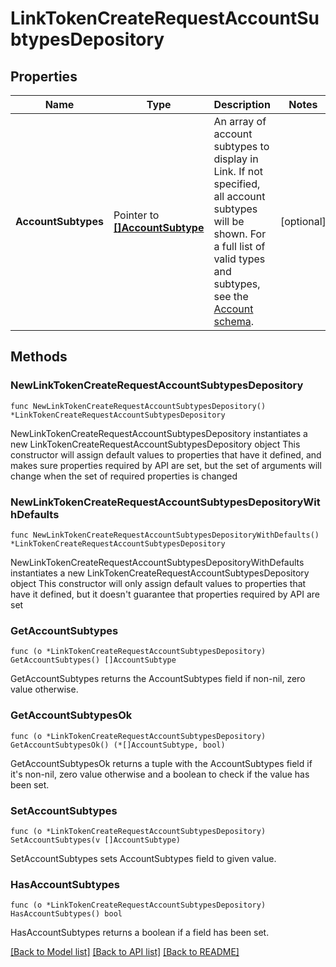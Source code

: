 # LinkTokenCreateRequestAccountSubtypesDepository

## Properties

Name | Type | Description | Notes
------------ | ------------- | ------------- | -------------
**AccountSubtypes** | Pointer to [**[]AccountSubtype**](AccountSubtype.md) | An array of account subtypes to display in Link. If not specified, all account subtypes will be shown. For a full list of valid types and subtypes, see the [Account schema](/docs/api/accounts#accounts-schema).  | [optional] 

## Methods

### NewLinkTokenCreateRequestAccountSubtypesDepository

`func NewLinkTokenCreateRequestAccountSubtypesDepository() *LinkTokenCreateRequestAccountSubtypesDepository`

NewLinkTokenCreateRequestAccountSubtypesDepository instantiates a new LinkTokenCreateRequestAccountSubtypesDepository object
This constructor will assign default values to properties that have it defined,
and makes sure properties required by API are set, but the set of arguments
will change when the set of required properties is changed

### NewLinkTokenCreateRequestAccountSubtypesDepositoryWithDefaults

`func NewLinkTokenCreateRequestAccountSubtypesDepositoryWithDefaults() *LinkTokenCreateRequestAccountSubtypesDepository`

NewLinkTokenCreateRequestAccountSubtypesDepositoryWithDefaults instantiates a new LinkTokenCreateRequestAccountSubtypesDepository object
This constructor will only assign default values to properties that have it defined,
but it doesn't guarantee that properties required by API are set

### GetAccountSubtypes

`func (o *LinkTokenCreateRequestAccountSubtypesDepository) GetAccountSubtypes() []AccountSubtype`

GetAccountSubtypes returns the AccountSubtypes field if non-nil, zero value otherwise.

### GetAccountSubtypesOk

`func (o *LinkTokenCreateRequestAccountSubtypesDepository) GetAccountSubtypesOk() (*[]AccountSubtype, bool)`

GetAccountSubtypesOk returns a tuple with the AccountSubtypes field if it's non-nil, zero value otherwise
and a boolean to check if the value has been set.

### SetAccountSubtypes

`func (o *LinkTokenCreateRequestAccountSubtypesDepository) SetAccountSubtypes(v []AccountSubtype)`

SetAccountSubtypes sets AccountSubtypes field to given value.

### HasAccountSubtypes

`func (o *LinkTokenCreateRequestAccountSubtypesDepository) HasAccountSubtypes() bool`

HasAccountSubtypes returns a boolean if a field has been set.


[[Back to Model list]](../README.md#documentation-for-models) [[Back to API list]](../README.md#documentation-for-api-endpoints) [[Back to README]](../README.md)


